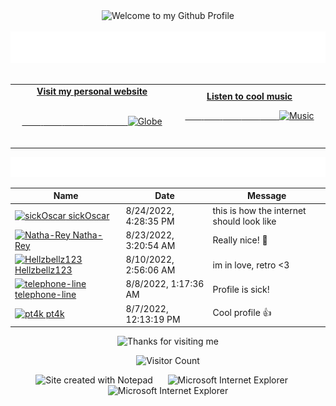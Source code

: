 <!-- "Hero" Header -->
<div align="center">
  <img src="https://github.com/BrunnerLivio/brunnerlivio/blob/master/images/welcome.png?raw=true" style="max-width: 100%;" alt="Welcome to my Github Profile" />
  <br />
  <br />
  <img height="50" alt="My Name is Livio and I like Node.js" src="https://raw.githubusercontent.com/BrunnerLivio/brunnerlivio/master/images/personal_note.svg" />
  <br />
  <br />

</div>

<!-- Social -->
<table width="100%">
<tr>
<td align="center">
<a href="https://brunnerliv.io">
<strong>Visit my personal website </strong>
<br />
<br />

<!-- Centering something has never been easy, has it? -->
<span>&nbsp;&nbsp;&nbsp;&nbsp;&nbsp;&nbsp;&nbsp;&nbsp;</span>
<span>&nbsp;&nbsp;&nbsp;&nbsp;&nbsp;&nbsp;&nbsp;&nbsp;</span>
<span>&nbsp;&nbsp;&nbsp;&nbsp;&nbsp;&nbsp;&nbsp;&nbsp;</span>
  <span>&nbsp;&nbsp;&nbsp;&nbsp;&nbsp;&nbsp;&nbsp;&nbsp;</span>
  <span>&nbsp;&nbsp;&nbsp;&nbsp;&nbsp;&nbsp;&nbsp;&nbsp;</span>
<img alt="Globe" height="80" src="https://raw.githubusercontent.com/BrunnerLivio/brunnerlivio/master/images/globe.gif">
</a>
<span>&nbsp;&nbsp;&nbsp;&nbsp;&nbsp;&nbsp;&nbsp;&nbsp;</span>
<span>&nbsp;&nbsp;&nbsp;&nbsp;&nbsp;&nbsp;&nbsp;&nbsp;</span>
<span>&nbsp;&nbsp;&nbsp;&nbsp;&nbsp;&nbsp;&nbsp;&nbsp;</span>
<span>&nbsp;&nbsp;&nbsp;&nbsp;&nbsp;&nbsp;&nbsp;&nbsp;</span>
 <span>&nbsp;&nbsp;&nbsp;&nbsp;&nbsp;&nbsp;&nbsp;&nbsp;</span>
</td>


<td align="center">
<a href="https://www.youtube.com/watch?v=3YxaaGgTQYM&ab_channel=EvanescenceVEVO">
<strong>Listen to cool music</strong>
<br />

<span>&nbsp;&nbsp;&nbsp;&nbsp;&nbsp;&nbsp;&nbsp;</span> 
<span>&nbsp;&nbsp;&nbsp;&nbsp;&nbsp;&nbsp;&nbsp;</span> 
<span>&nbsp;&nbsp;&nbsp;&nbsp;&nbsp;&nbsp;&nbsp;</span> 
<span>&nbsp;&nbsp;&nbsp;&nbsp;&nbsp;&nbsp;&nbsp;</span> 
<span>&nbsp;&nbsp;&nbsp;&nbsp;&nbsp;&nbsp;&nbsp;</span> 
<img height="100" alt="Music" src="https://raw.githubusercontent.com/BrunnerLivio/brunnerlivio/master/images/music.gif"> 
</a>
<span>&nbsp;&nbsp;&nbsp;&nbsp;&nbsp;&nbsp;&nbsp;&nbsp;</span>
<span>&nbsp;&nbsp;&nbsp;&nbsp;&nbsp;&nbsp;&nbsp;&nbsp;</span>
<span>&nbsp;&nbsp;&nbsp;&nbsp;&nbsp;&nbsp;&nbsp;&nbsp;</span>
<span>&nbsp;&nbsp;&nbsp;&nbsp;&nbsp;&nbsp;&nbsp;&nbsp;</span>
<span>&nbsp;&nbsp;&nbsp;&nbsp;&nbsp;&nbsp;&nbsp;&nbsp;</span>    
</td>
</tr>
</table>

<a href="https://github.com/BrunnerLivio/brunnerlivio/issues/62#issuecomment-new"><img src="images/guestbook.svg"></a> 


<!-- Guestbook -->
| Name | Date | Message |
|---|---|---|
| <a href="https://github.com/sickOscar"><img width="24" src="https://avatars.githubusercontent.com/u/712744?s=24&v=4" alt="sickOscar" /> sickOscar</a> |8/24/2022, 4:28:35 PM|this is how the internet should look like|
| <a href="https://github.com/Natha-Rey"><img width="24" src="https://avatars.githubusercontent.com/u/75953657?s=24&u=b4784984940ac5d80a27bf6aa8e97ef822484647&v=4" alt="Natha-Rey" /> Natha-Rey</a> |8/23/2022, 3:20:54 AM|Really nice! 🤩|
| <a href="https://github.com/Hellzbellz123"><img width="24" src="https://avatars.githubusercontent.com/u/31550512?s=24&u=c063f07b61ed3c3019aa46bd20e69dc937965feb&v=4" alt="Hellzbellz123" /> Hellzbellz123</a> |8/10/2022, 2:56:06 AM|im in love, retro <3|
| <a href="https://github.com/telephone-line"><img width="24" src="https://avatars.githubusercontent.com/u/110793745?s=24&u=bfd929bec685b70659eb89a4e2a2b0e8632e6cec&v=4" alt="telephone-line" /> telephone-line</a> |8/8/2022, 1:17:36 AM|Profile is sick!|
| <a href="https://github.com/pt4k"><img width="24" src="https://avatars.githubusercontent.com/u/93083454?s=24&u=78d054b4a4fbaace4aff37200f6e811e9fc60d5a&v=4" alt="pt4k" /> pt4k</a> |8/7/2022, 12:13:19 PM|Cool profile 👍|
<!-- /Guestbook -->

<!-- Footer -->

<div align="center">

<img height="120" alt="Thanks for visiting me" width="100%" src="https://raw.githubusercontent.com/BrunnerLivio/brunnerlivio/master/images/marquee.svg" />
<br />

![Visitor Count](https://profile-counter.glitch.me/brunnerlivio/count.svg)


<img src="https://raw.githubusercontent.com/BrunnerLivio/brunnerlivio/master/images/notepad.gif" alt="Site created with Notepad" height="30" />
<!-- "margin-right: whatever;" -->
<span>&nbsp;&nbsp;&nbsp;&nbsp;</span>  
<img src="https://raw.githubusercontent.com/BrunnerLivio/brunnerlivio/master/images/ie_logo.gif" alt="Microsoft Internet Explorer" />
<span>&nbsp;&nbsp;&nbsp;&nbsp;</span>  
<img src="https://raw.githubusercontent.com/BrunnerLivio/brunnerlivio/master/images/noframes.gif" alt="Microsoft Internet Explorer" />

</div>
